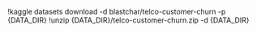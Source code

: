 !kaggle datasets download -d blastchar/telco-customer-churn -p {DATA_DIR}
!unzip {DATA_DIR}/telco-customer-churn.zip -d {DATA_DIR}
